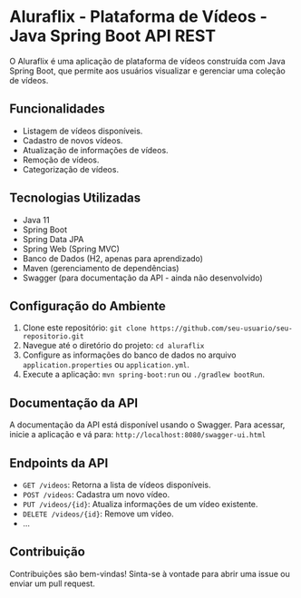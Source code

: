 # Aluraflix - Plataforma de Vídeos - Java Spring Boot API REST

O Aluraflix é uma aplicação de plataforma de vídeos construída com Java Spring Boot, que permite aos usuários visualizar e gerenciar uma coleção de vídeos.

## Funcionalidades

- Listagem de vídeos disponíveis.
- Cadastro de novos vídeos.
- Atualização de informações de vídeos.
- Remoção de vídeos.
- Categorização de vídeos.

## Tecnologias Utilizadas

- Java 11
- Spring Boot
- Spring Data JPA
- Spring Web (Spring MVC)
- Banco de Dados (H2, apenas para aprendizado)
- Maven (gerenciamento de dependências)
- Swagger (para documentação da API - ainda não desenvolvido)

## Configuração do Ambiente

1. Clone este repositório: `git clone https://github.com/seu-usuario/seu-repositorio.git`
2. Navegue até o diretório do projeto: `cd aluraflix`
3. Configure as informações do banco de dados no arquivo `application.properties` ou `application.yml`.
4. Execute a aplicação: `mvn spring-boot:run` ou `./gradlew bootRun`.

## Documentação da API

A documentação da API está disponível usando o Swagger. Para acessar, inicie a aplicação e vá para: `http://localhost:8080/swagger-ui.html`

## Endpoints da API

- `GET /videos`: Retorna a lista de vídeos disponíveis.
- `POST /videos`: Cadastra um novo vídeo.
- `PUT /videos/{id}`: Atualiza informações de um vídeo existente.
- `DELETE /videos/{id}`: Remove um vídeo.
- ...

## Contribuição

Contribuições são bem-vindas! Sinta-se à vontade para abrir uma issue ou enviar um pull request.
